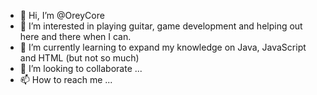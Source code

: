 - 👋 Hi, I’m @OreyCore
- 👀 I’m interested in playing guitar, game development and helping out here and there when I can.
- 🌱 I’m currently learning to expand my knowledge on Java, JavaScript and HTML (but not so much)
- 💞️ I’m looking to collaborate ...
- 📫 How to reach me ...

<!---
OreyCore/OreyCore is a ✨ special ✨ repository because its `README.md` (this file) appears on your GitHub profile.
You can click the Preview link to take a look at your changes.
--->
